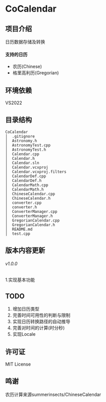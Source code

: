 # CoCalendar
## 项目介绍
日历数据存储及转换

#### 支持的日历

- 农历(Chinese)
- 格里高利历(Gregorian)

## 环境依赖
VS2022
## 目录结构
    CoCalendar
    │  .gitignore
    │  Astronomy.h
    │  AstronomyTest.cpp
    │  AstronomyTest.h
    │  Calendar.cpp
    │  Calendar.h
    │  Calendar.sln
    │  Calendar.vcxproj
    │  Calendar.vcxproj.filters
    │  CalendarDef.cpp
    │  CalendarDef.h
    │  CalendarMath.cpp
    │  CalendarMath.h
    │  ChineseCalendar.cpp
    │  ChineseCalendar.h
    │  converter.cpp
    │  converter.h
    │  ConverterManager.cpp
    │  ConverterManager.h
    │  GregorianCalendar.cpp
    │  GregorianCalendar.h
    │  README.md
    │  test.cpp

## 版本内容更新
###### v1.0.0
1.实现基本功能

## TODO

1. 增加日历类型
2. 完善时间可用性的判断与限制
3. 实现日历转换路径的自动推导
4. 完善对时间的计算(时分秒)
5. 实现Locale

## 许可证
MIT License

## 鸣谢

农历计算来源summerinsects/ChineseCalendar
